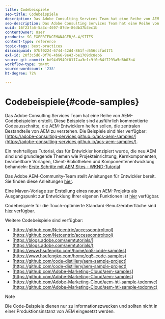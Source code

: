```yaml
---
title: Codebeispiele
seo-title: Codebeispiele
description: Das Adobe Consulting Services Team hat eine Reihe von AEM-Codebeispielen erstellt.
seo-description: Das Adobe Consulting Services Team hat eine Reihe von AEM-Codebeispielen erstellt.
uuid: 16f23fa6-5a3c-4697-87de-86db37b3ec1b
contentOwner: User
products: SG_EXPERIENCEMANAGER/6.4/SITES
content-type: reference
topic-tags: best-practices
discoiquuid: 07bf0224-6744-42d4-861f-d656ccfad171
exl-id: 20f3c5d6-0f70-4b66-9e43-be1709dc8eb6
source-git-commit: bd94d3949f0117aa3e1c9f0e84f7293a5d6b03b4
workflow-type: tm+mt
source-wordcount: '238'
ht-degree: 72%

---
```


# Codebeispiele{#code-samples}

Das Adobe Consulting Services Team hat eine Reihe von AEM-Codebeispielen erstellt. Diese Beispiele sind ausführlich kommentierte Codeausschnitte, die AEM-Entwicklern helfen sollen, die zentralen Bestandteile von AEM zu verstehen. Die Beispiele sind hier verfügbar: [https://adobe-consulting-services.github.io/acs-aem-samples/](https://adobe-consulting-services.github.io/acs-aem-samples/).

Ein mehrteiliges Tutorial, das für Entwickler konzipiert wurde, die neu AEM sind und grundlegende Themen wie Projekteinrichtung, Kernkomponenten, bearbeitbare Vorlagen, Client-Bibliotheken und Komponentenentwicklung behandeln: [Erste Schritte mit AEM Sites - WKND-Tutorial](https://helpx.adobe.com/experience-manager/kt/sites/using/getting-started-wknd-tutorial-develop.html)

Das Adobe AEM-Community-Team stellt Anleitungen für Entwickler bereit. Sie finden diese Anleitungen [hier](https://helpx.adobe.com/de/experience-manager/topics/how-to.html).

Eine Maven-Vorlage zur Erstellung eines neuen AEM-Projekts als Ausgangspunkt zur Entwicklung Ihrer eigenen Funktionen ist [hier](https://github.com/Adobe-Marketing-Cloud/aem-project-archetype) verfügbar.

Codebeispiele für die Touch-optimierte Standard-Benutzeroberfläche sind [hier](/help/sites-developing/developing-components.md) verfügbar.

Weitere Codebeispiele sind verfügbar:

* [https://github.com/Netcentric/accesscontroltool](https://github.com/Netcentric/accesscontroltool)
* [https://blogs.adobe.com/aemtutorials/](https://blogs.adobe.com/aemtutorials/)
* [https://www.hsufengko.com/home/cq5-code-samples](https://www.hsufengko.com/home/cq5-code-samples)
* [https://github.com/code-distillery/aem-sample-project](https://github.com/code-distillery/aem-sample-project)
* [https://github.com/Adobe-Marketing-Cloud/aem-samples](https://github.com/Adobe-Marketing-Cloud/aem-samples)
* [https://github.com/Adobe-Marketing-Cloud/aem-htl-sample-todomvc](https://github.com/Adobe-Marketing-Cloud/aem-htl-sample-todomvc)

>[!NOTE]
>
>Die Code-Beispiele dienen nur zu Informationszwecken und sollten nicht in einer Produktionsinstanz von AEM eingesetzt werden.
